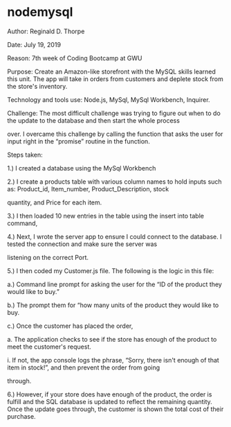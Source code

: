 # nodemysql
Author: Reginald D. Thorpe

Date: July 19, 2019

Reason: 7th week of Coding Bootcamp at GWU

Purpose: Create an Amazon-like storefront with the MySQL skills learned this unit. The app will take in orders from customers and deplete 
stock from the store's inventory.

Technology and tools use: Node.js, MySql, MySql Workbench, Inquirer.

Challenge: The most difficult challenge was trying to figure out when to do the update to the database and then start the whole process 

over. I overcame this challenge by calling the function that asks the user for input right in the “promise” routine in the function. 


Steps taken:

1.)	I created a database using the MySql Workbench

2.)	I create a products table with various column names to hold inputs such as: Product_id, Item_number, Product_Description, stock 

quantity, and Price for each item.

3.)	I then loaded 10 new entries in the table using the insert into table command,

4.)	Next, I wrote the server app to ensure I could connect to the database. I tested the connection and make sure the server was 

listening on the correct Port.

5.)	I then coded my Customer.js file. The following is the logic in this file:

a.)	Command line prompt for asking the user for the “ID of the product they would like to buy.”

b.)	The prompt them for “how many units of the product they would like to buy.

c.)	Once the customer has placed the order, 

a.	The application checks to see if the store has enough of the product to meet the customer's request.

i.	If not, the app console logs the phrase, “Sorry, there isn't enough of that item in stock!”, and then prevent the order from going 

through.

6.)	However, if your store does have enough of the product, the order is fulfill and the
SQL database is updated to reflect the remaining quantity.
     Once the update goes through, the customer is shown the total cost of their purchase.

